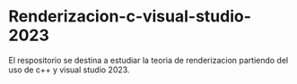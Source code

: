 # Renderizacion-c-visual-studio-2023
El respositorio se destina a estudiar la teoria de renderizacion partiendo del uso de c++ y visual studio 2023.

